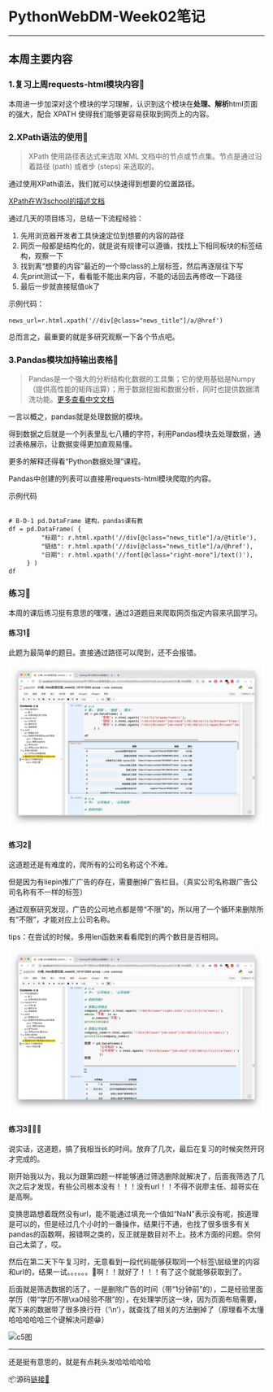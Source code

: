 # PythonWebDM-Week02笔记

---

## 本周主要内容

### 1.复习上周requests-html模块内容🐛
 
本周进一步加深对这个模块的学习理解，认识到这个模块在<b>处理、解析</b>html页面的强大，配合 XPATH 使得我们能够更容易获取到网页上的内容。

### 2.XPath语法的使用👀

> XPath 使用路径表达式来选取 XML 文档中的节点或节点集。节点是通过沿着路径 (path) 或者步 (steps) 来选取的。

通过使用XPath语法，我们就可以快速得到想要的位置路径。

[XPath在W3school的描述文档](https://www.w3school.com.cn/xpath/xpath_syntax.asp)


通过几天的项目练习，总结一下流程经验：

1. 先用浏览器开发者工具快速定位到想要的内容的路径
2. 网页一般都是结构化的，就是说有规律可以遵循，找找上下相同板块的标签结构，观察一下
3. 找到离“想要的内容”最近的一个带class的上层标签，然后再逐层往下写
4. 先print测试一下，看看能不能出来内容，不能的话回去再修改一下路径
5. 最后一步就直接赋值ok了


示例代码：

` news_url=r.html.xpath('//div[@class="news_title"]/a/@href')
`

总而言之，最重要的就是多研究观察一下各个节点吧。


### 3.Pandas模块加持输出表格👾

> Pandas是一个强大的分析结构化数据的工具集；它的使用基础是Numpy（提供高性能的矩阵运算）；用于数据挖掘和数据分析，同时也提供数据清洗功能。[更多查看中文文档](https://www.pypandas.cn/)

一言以概之，pandas就是处理数据的模块。

得到数据之后就是一个列表里乱七八糟的字符，利用Pandas模块去处理数据，通过表格展示，让数据变得更加直观易懂。

更多的解释还得看“Python数据处理”课程。

Pandas中创建的列表可以直接用requests-html模块爬取的内容。

示例代码

```

# B-D-1 pd.DataFrame 建构，pandas课有教
df = pd.DataFrame( {
         "标题": r.html.xpath('//div[@class="news_title"]/a/@title'),
         "链结": r.html.xpath('//div[@class="news_title"]/a/@href'),
         "日期": r.html.xpath('//font[@class="right-more"]/text()'),
     } )
df

```

### 练习🥳

本周的课后练习挺有意思的嘿嘿，通过3道题目来爬取网页指定内容来巩固学习。

#### 练习1🧐

此题为最简单的题目。直接通过路径可以爬到，还不会报错。

![c3图](https://github.com/Autumnhui/Learn_PythonWebDM/blob/master/Record%20of%20Learing/week02/c3.png)


#### 练习2🤯

这道题还是有难度的，爬所有的公司名称这个不难。

但是因为有liepin推广广告的存在，需要删掉广告栏目。（真实公司名称跟广告公司名称有不一样的标签）

通过观察研究发现，广告的公司地点都是带“不限”的，所以用了一个循环来删除所有“不限”，才能对应上公司名称。

tips：在尝试的时候，多用len函数来看看爬到的两个数目是否相同。

![c4图](./c4.png)


#### 练习3🤯🤯🤯

说实话，这道题，搞了我相当长的时间。放弃了几次，最后在复习的时候突然开窍才完成的。

刚开始我以为，我以为跟第四题一样能够通过筛选删除就解决了，后面我筛选了几次之后才发现，有些公司根本没有！！！没有url！！不得不说廖主任、超哥实在是高啊。

变换思路想着既然没有url，能不能通过填充一个值如“NaN”表示没有呢，按道理是可以的，但是经过几个小时的一番操作，结果行不通，也找了很多很多有关pandas的函数啊，报错啊之类的，反正就是数目对不上。技术方面的问题。奈何自己太菜了，哎。

然后在第二天下午复习时，无意看到一段代码能够获取同一个标签\层级里的内容和url的，结果一试。。。。。。🐂啊！！就好了！！！有了这个就能够获取到了。

后面就是筛选数据的活了，一是删除广告的时间（带“1分钟前”的），二是经验里面学历（带“学历不限\xa0经验不限”的），在处理学历这一块，因为页面布局需要，爬下来的数据带了很多换行符（’\n‘），就查找了相关的方法删掉了（原理看不太懂哈哈哈哈哈三个键解决问题😁）

![c5图](/week02/c5.png)


---

还是挺有意思的，就是有点耗头发哈哈哈哈哈

📦源码[链接🔗](https://github.com/Autumnhui/Learn_PythonWebDM/blob/master/Record%20of%20Learing/week02/20%E6%98%A5_Web%E6%95%B0%E6%8D%AE%E6%8C%96%E6%8E%98_week02_181013055.ipynb)









